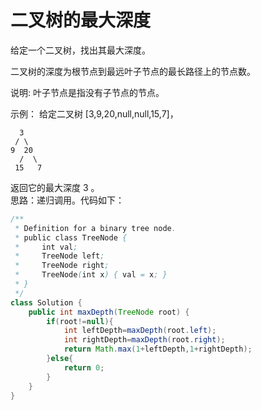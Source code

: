 # 二叉树的最大深度
给定一个二叉树，找出其最大深度。

二叉树的深度为根节点到最远叶子节点的最长路径上的节点数。

说明: 叶子节点是指没有子节点的节点。

示例：
给定二叉树 [3,9,20,null,null,15,7]，

      3
     / \
    9  20
      /  \
     15   7
返回它的最大深度 3 。  
思路：递归调用。代码如下：  
```java
/**
 * Definition for a binary tree node.
 * public class TreeNode {
 *     int val;
 *     TreeNode left;
 *     TreeNode right;
 *     TreeNode(int x) { val = x; }
 * }
 */
class Solution {
    public int maxDepth(TreeNode root) {
        if(root!=null){
            int leftDepth=maxDepth(root.left);
            int rightDepth=maxDepth(root.right);
            return Math.max(1+leftDepth,1+rightDepth);
        }else{
            return 0;
        }
    }
}
```
